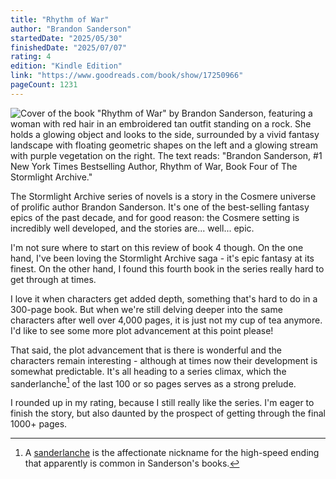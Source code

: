 ```yaml
---
title: "Rhythm of War"
author: "Brandon Sanderson"
startedDate: "2025/05/30"
finishedDate: "2025/07/07"
rating: 4
edition: "Kindle Edition"
link: "https://www.goodreads.com/book/show/17250966"
pageCount: 1231
---
```


![Cover of the book "Rhythm of War" by Brandon Sanderson, featuring a woman with red hair in an embroidered tan outfit standing on a rock. She holds a glowing object and looks to the side, surrounded by a vivid fantasy landscape with floating geometric shapes on the left and a glowing stream with purple vegetation on the right. The text reads: "Brandon Sanderson, #1 New York Times Bestselling Author, Rhythm of War, Book Four of The Stormlight Archive."](https://images-na.ssl-images-amazon.com/images/S/compressed.photo.goodreads.com/books/1599911254i/17250966.jpg)

The Stormlight Archive series of novels is a story in the Cosmere universe of prolific author Brandon Sanderson. It's one of the best-selling fantasy epics of the past decade, and for good reason: the Cosmere setting is incredibly well developed, and the stories are... well... epic.

I'm not sure where to start on this review of book 4 though. On the one hand, I've been loving the Stormlight Archive saga - it's epic fantasy at its finest. On the other hand, I found this fourth book in the series really hard to get through at times. 

I love it when characters get added depth, something that's hard to do in a 300-page book. But when we're still delving deeper into the same characters after well over 4,000 pages, it is just not my cup of tea anymore. I'd like to see some more plot advancement at this point please!

That said, the plot advancement that is there is wonderful and the characters remain interesting - although at times now their development is somewhat predictable. It's all heading to a series climax, which the sanderlanche[^1] of the last 100 or so pages serves as a strong prelude.

I rounded up in my rating, because I still really like the series. I'm eager to finish the story, but also daunted by the prospect of getting through the final 1000+ pages.

[^1]: A [sanderlanche][sanderlink] is the affectionate nickname for the high-speed ending that apparently is common in Sanderson's books.

[sanderlink]: https://www.reddit.com/r/brandonsanderson/comments/hdb8iq/can_someone_please_explain_what_sanderlanche_is/